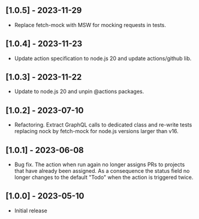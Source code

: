 ## [1.0.5] - 2023-11-29
- Replace fetch-mock with MSW for mocking requests in tests.

## [1.0.4] - 2023-11-23
- Update action specification to node.js 20 and update actions/github lib.

## [1.0.3] - 2023-11-22
- Update to node.js 20 and unpin @actions packages.

## [1.0.2] - 2023-07-10
- Refactoring. Extract GraphQL calls to dedicated class and re-write tests replacing nock by fetch-mock
  for node.js versions larger than v16.

## [1.0.1] - 2023-06-08
- Bug fix. The action when run again no longer assigns PRs to projects that have already been assigned.
  As a consequence the status field no longer changes to the default "Todo" when the action is triggered twice.

## [1.0.0] - 2023-05-10

- Initial release
